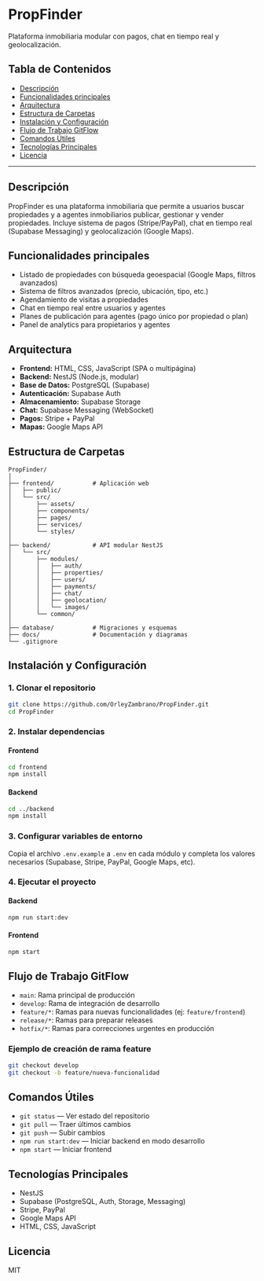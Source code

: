 
# PropFinder

Plataforma inmobiliaria modular con pagos, chat en tiempo real y geolocalización.


## Tabla de Contenidos
- [Descripción](#descripción)
- [Funcionalidades principales](#funcionalidades-principales)
- [Arquitectura](#arquitectura)
- [Estructura de Carpetas](#estructura-de-carpetas)
- [Instalación y Configuración](#instalación-y-configuración)
- [Flujo de Trabajo GitFlow](#flujo-de-trabajo-gitflow)
- [Comandos Útiles](#comandos-útiles)
- [Tecnologías Principales](#tecnologías-principales)
- [Licencia](#licencia)

---


## Descripción
PropFinder es una plataforma inmobiliaria que permite a usuarios buscar propiedades y a agentes inmobiliarios publicar, gestionar y vender propiedades. Incluye sistema de pagos (Stripe/PayPal), chat en tiempo real (Supabase Messaging) y geolocalización (Google Maps).

## Funcionalidades principales
- Listado de propiedades con búsqueda geoespacial (Google Maps, filtros avanzados)
- Sistema de filtros avanzados (precio, ubicación, tipo, etc.)
- Agendamiento de visitas a propiedades
- Chat en tiempo real entre usuarios y agentes
- Planes de publicación para agentes (pago único por propiedad o plan)
- Panel de analytics para propietarios y agentes

## Arquitectura
- **Frontend:** HTML, CSS, JavaScript (SPA o multipágina)
- **Backend:** NestJS (Node.js, modular)
- **Base de Datos:** PostgreSQL (Supabase)
- **Autenticación:** Supabase Auth
- **Almacenamiento:** Supabase Storage
- **Chat:** Supabase Messaging (WebSocket)
- **Pagos:** Stripe + PayPal
- **Mapas:** Google Maps API

## Estructura de Carpetas
```
PropFinder/
│
├── frontend/           # Aplicación web
│   ├── public/
│   └── src/
│       ├── assets/
│       ├── components/
│       ├── pages/
│       ├── services/
│       └── styles/
│
├── backend/            # API modular NestJS
│   └── src/
│       ├── modules/
│       │   ├── auth/
│       │   ├── properties/
│       │   ├── users/
│       │   ├── payments/
│       │   ├── chat/
│       │   ├── geolocation/
│       │   └── images/
│       └── common/
│
├── database/           # Migraciones y esquemas
├── docs/               # Documentación y diagramas
└── .gitignore
```

## Instalación y Configuración

### 1. Clonar el repositorio
```bash
git clone https://github.com/OrleyZambrano/PropFinder.git
cd PropFinder
```

### 2. Instalar dependencias
#### Frontend
```bash
cd frontend
npm install
```
#### Backend
```bash
cd ../backend
npm install
```

### 3. Configurar variables de entorno
Copia el archivo `.env.example` a `.env` en cada módulo y completa los valores necesarios (Supabase, Stripe, PayPal, Google Maps, etc).

### 4. Ejecutar el proyecto
#### Backend
```bash
npm run start:dev
```
#### Frontend
```bash
npm start
```

## Flujo de Trabajo GitFlow
- `main`: Rama principal de producción
- `develop`: Rama de integración de desarrollo
- `feature/*`: Ramas para nuevas funcionalidades (ej: `feature/frontend`)
- `release/*`: Ramas para preparar releases
- `hotfix/*`: Ramas para correcciones urgentes en producción

### Ejemplo de creación de rama feature
```bash
git checkout develop
git checkout -b feature/nueva-funcionalidad
```

## Comandos Útiles
- `git status` — Ver estado del repositorio
- `git pull` — Traer últimos cambios
- `git push` — Subir cambios
- `npm run start:dev` — Iniciar backend en modo desarrollo
- `npm start` — Iniciar frontend

## Tecnologías Principales
- NestJS
- Supabase (PostgreSQL, Auth, Storage, Messaging)
- Stripe, PayPal
- Google Maps API
- HTML, CSS, JavaScript

## Licencia
MIT
